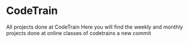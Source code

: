 # CodeTrain
All projects done at CodeTrain
Here you will find the weekly and monthly projects done at online classes of codetrains 
a new commit 